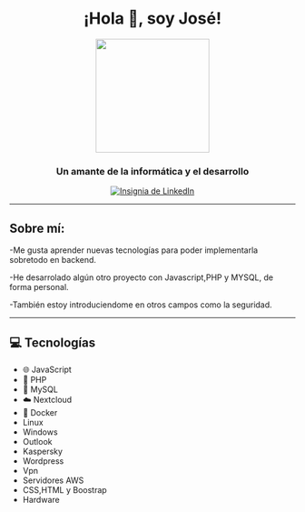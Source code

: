 
<div align="center">
    
    
<h1>¡Hola 👋, soy José!</h1>
    
   
<img src="https://j.gifs.com/l5JY1l.gif" width="200" />
    
   
<h3>Un amante de la informática y el desarrollo</h3>
</div>




<div align="center">
    <a href="https://www.linkedin.com/in/jose-rodriguez-4baaa8299/">
        
  
<img src="https://img.shields.io/badge/LinkedIn-Profile-blue?logo=linkedin" alt="Insignia de LinkedIn"/>
    
   
</a>


</div>

---

## Sobre mí:

-Me gusta aprender nuevas tecnologías para poder implementarla sobretodo en backend.

-He desarrolado algún otro proyecto con Javascript,PHP y MYSQL, de forma personal.

-También estoy introduciendome en otros campos como la seguridad.

----
## 💻 Tecnologías
- 🌐 JavaScript
- 🐘 PHP
- 🐬 MySQL
- ☁️ Nextcloud
- 🐳 Docker
- Linux
- Windows
- Outlook
- Kaspersky
- Wordpress
- Vpn
- Servidores AWS
- CSS,HTML y Boostrap
- Hardware
  

